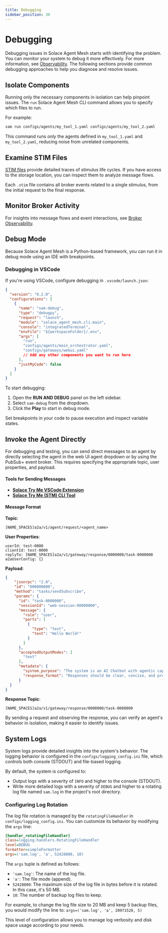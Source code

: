 ```yaml
---
title: Debugging
sidebar_position: 30
---
```


# Debugging

Debugging issues in Solace Agent Mesh starts with identifying the problem. You can monitor your system to debug it more effectively. For more information, see [Observability](./observability.md).
The following sections provide common debugging approaches to help you diagnose and resolve issues.

## Isolate Components

Running only the necessary components in isolation can help pinpoint issues. The `run` Solace Agent Mesh CLI command allows you to specify which files to run.

For example:

```bash
sam run configs/agents/my_tool_1.yaml configs/agents/my_tool_2.yaml
```

This command runs only the agents defined in `my_tool_1.yaml` and `my_tool_2.yaml`, reducing noise from unrelated components.

## Examine STIM Files

[STIM files](./observability.md#stimulus-logs) provide detailed traces of stimulus life cycles. If you have access to the storage location, you can inspect them to analyze message flows.

Each `.stim` file contains all broker events related to a single stimulus, from the initial request to the final response.

## Monitor Broker Activity

For insights into message flows and event interactions, see [Broker Observability](./observability.md#broker-observability).

## Debug Mode

Because Solace Agent Mesh is a Python-based framework, you can run it in debug mode using an IDE with breakpoints.

### Debugging in VSCode

If you're using VSCode, configure debugging in `.vscode/launch.json`:

```json
{
  "version": "0.2.0",
  "configurations": [
    {
      "name": "sam-debug",
      "type": "debugpy",
      "request": "launch",
      "module": "solace_agent_mesh.cli.main",
      "console": "integratedTerminal",
      "envFile": "${workspaceFolder}/.env",
      "args": [
        "run",
        "configs/agents/main_orchestrator.yaml",
        "configs/gateways/webui.yaml"
        // Add any other components you want to run here
      ],
      "justMyCode": false
    }
  ]
}
```

To start debugging:
1. Open the **RUN AND DEBUG** panel on the left sidebar.
2. Select `sam-debug` from the dropdown.
3. Click the **Play** to start in debug mode.

Set breakpoints in your code to pause execution and inspect variable states.

## Invoke the Agent Directly

For debugging and testing, you can send direct messages to an agent by directly selecting the agent in the web UI agent dropdown or by using the PubSub+ event broker. This requires specifying the appropriate topic, user properties, and payload.

#### Tools for Sending Messages
- **[Solace Try Me VSCode Extension](https://marketplace.visualstudio.com/items?itemName=solace-tools.solace-try-me-vsc-extension)**
- **[Solace Try Me (STM) CLI Tool](https://github.com/SolaceLabs/solace-tryme-cli)**

#### Message Format

**Topic**:

```
[NAME_SPACES]a2a/v1/agent/request/<agent_name>
```

**User Properties**:

```
userId: test-0000
clientId: test-0000
replyTo: [NAME_SPACES]a2a/v1/gateway/response/0000000/task-0000000
a2aUserConfig: {}
```

**Payload**:

```json
{
    "jsonrpc": "2.0",
    "id": "000000000",
    "method": "tasks/sendSubscribe",
    "params": {
      "id": "task-0000000",
      "sessionId": "web-session-00000000",
      "message": {
        "role": "user",
        "parts": [
          {
            "type": "text",
            "text": "Hello World!"
          }
        ]
      },
      "acceptedOutputModes": [
        "text"
      ],
      "metadata": {
        "system_purpose": "The system is an AI Chatbot with agentic capabilities. It uses the agents available to provide information, reasoning and general assistance for the users in this system. **Always return useful artifacts and files that you create to the user.** Provide a status update before each tool call. Your external name is Agent Mesh.\n",
        "response_format": "Responses should be clear, concise, and professionally toned. Format responses to the user in Markdown using appropriate formatting.\n"
      }
  }
}
```

**Response Topic**:

```
[NAME_SPACES]a2a/v1/gateway/response/0000000/task-0000000
```

By sending a request and observing the response, you can verify an agent's behavior in isolation, making it easier to identify issues.

## System Logs

System logs provide detailed insights into the system's behavior. The logging behavior is configured in the `configs/logging_config.ini` file, which controls both console (STDOUT) and file-based logging.

By default, the system is configured to:
- Output logs with a severity of `INFO` and higher to the console (STDOUT).
- Write more detailed logs with a severity of `DEBUG` and higher to a rotating log file named `sam.log` in the project's root directory.

### Configuring Log Rotation

The log file rotation is managed by the `rotatingFileHandler` in `configs/logging_config.ini`. You can customize its behavior by modifying the `args` line:

```ini
[handler_rotatingFileHandler]
class=logging.handlers.RotatingFileHandler
level=DEBUG
formatter=simpleFormatter
args=('sam.log', 'a', 52428800, 10)
```

The `args` tuple is defined as follows:
- `'sam.log'`: The name of the log file.
- `'a'`: The file mode (append).
- `52428800`: The maximum size of the log file in bytes before it is rotated. In this case, it's 50 MB.
- `10`: The number of backup log files to keep.

For example, to change the log file size to 20 MB and keep 5 backup files, you would modify the line to:
`args=('sam.log', 'a', 20971520, 5)`

This level of configuration allows you to manage log verbosity and disk space usage according to your needs.
